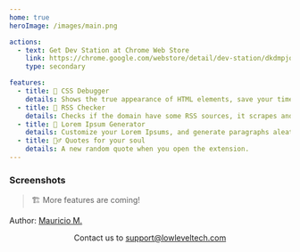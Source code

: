 ```yaml
---
home: true
heroImage: /images/main.png

actions:
  - text: Get Dev Station at Chrome Web Store
    link: https://chrome.google.com/webstore/detail/dev-station/dkdmpjoenjmbfmkiolekeclfmgcjalbg
    type: secondary

features:
  - title: 🧁 CSS Debugger
    details: Shows the true appearance of HTML elements, save your time.
  - title: 📰 RSS Checker
    details: Checks if the domain have some RSS sources, it scrapes and verifies common URL patterns for RSS feeds.
  - title: 📝 Lorem Ipsum Generator
    details: Customize your Lorem Ipsums, and generate paragraphs aleatorily. 
  - title: 🧙‍♂️ Quotes for your soul
    details: A new random quote when you open the extension.
---
```


### Screenshots
> 🏗️ More features are coming!

<Carousel />

Author: [Mauricio M.](https://github.com/cr0wg4n)

<p align="center">
  Contact us to
  <a href="mailto:support@lowleveltech.com" rel="noopener" target="_blank">
    support@lowleveltech.com
  </a> 
</p>


<!-- <p align="center">
  Made with ❤️ by <a href="https://github.com/cr0wg4n" rel="noopener" target="_blank">cr0wg4n</a> 
</p> -->
